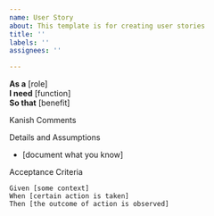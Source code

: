 ```yaml
---
name: User Story
about: This template is for creating user stories
title: ''
labels: ''
assignees: ''

---
```


**As a** [role]  
 **I need** [function]  
 **So that** [benefit]  

 Kanish Comments
   
 Details and Assumptions
 * [document what you know]
   
 Acceptance Criteria  
   
 ```gherkin
 Given [some context]
 When [certain action is taken]
 Then [the outcome of action is observed]
